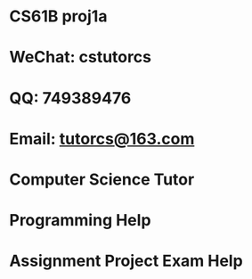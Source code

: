 # CS61B proj1a
# WeChat: cstutorcs

# QQ: 749389476

# Email: tutorcs@163.com

# Computer Science Tutor

# Programming Help

# Assignment Project Exam Help
